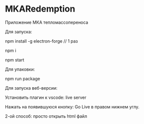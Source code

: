 # MKARedemption
Приложение МКА тепломассопереноса

Для запуска:

npm install -g electron-forge // 1 раз

npm i

npm start

Для упаковки:

npm run package

Для запуска веб-версии:

Установить плагин к vscode: live server 

Нажать на появившуюся кнопку: Go Live в правом нижнем углу. 

2-ой способ: просто открыть html файл
